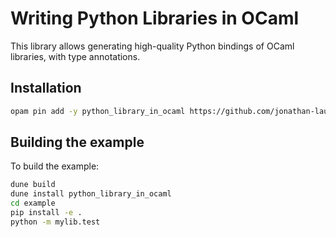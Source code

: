 # Writing Python Libraries in OCaml

This library allows generating high-quality Python bindings of OCaml libraries, with type annotations.

## Installation

```sh
opam pin add -y python_library_in_ocaml https://github.com/jonathan-laurent/python-library-in-ocaml.git
```

## Building the example

To build the example:

```sh
dune build
dune install python_library_in_ocaml
cd example
pip install -e .
python -m mylib.test
```